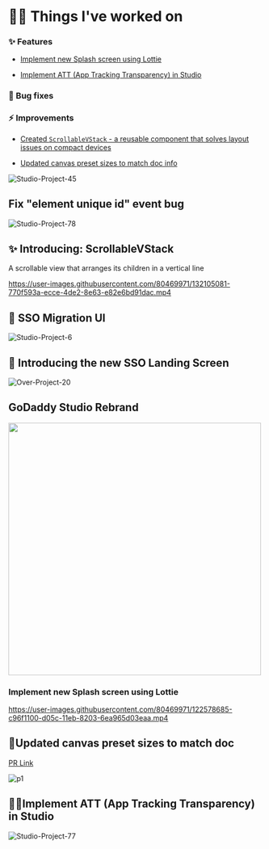 # 👨‍🏭 Things I've worked on


### ✨ Features
- [Implement new Splash screen using Lottie](https://github.com/HugoPrinsloo/Logbook/blob/develop/README.md#implement-new-splash-screen-using-lottie)

- [Implement ATT (App Tracking Transparency) in Studio](https://github.com/HugoPrinsloo/Logbook/edit/develop/README.md#%EF%B8%8F%EF%B8%8Fimplement-att-app-tracking-transparency-in-studio)


### 🐞 Bug fixes

### ⚡️ Improvements

- [Created `ScrollableVStack` - a reusable component that solves layout issues on compact devices](https://github.com/HugoPrinsloo/Logbook/blob/develop/README.md#-introducing-scrollablevstack)

- [Updated canvas preset sizes to match doc info](https://github.com/HugoPrinsloo/Logbook/edit/develop/README.md#updated-canvas-preset-sizes-to-match-doc)



![Studio-Project-45](https://user-images.githubusercontent.com/80469971/188110342-55add04b-0e0e-4255-a59b-140af4e55769.png)

## Fix "element unique id" event bug


![Studio-Project-78](https://user-images.githubusercontent.com/80469971/198006793-81264bf3-a47a-4fec-a2c4-a74d0d3a5ecc.jpg)


## ✨ Introducing: ScrollableVStack

A scrollable view that arranges its children in a vertical line

https://user-images.githubusercontent.com/80469971/132105081-770f593a-ecce-4de2-8e63-e82e6bd91dac.mp4




## 🧳 SSO Migration UI

![Studio-Project-6](https://user-images.githubusercontent.com/80469971/128394811-eed1e96f-90b1-4c4b-bc4f-02df87be7cea.jpg)



## 🛬 Introducing the new SSO Landing Screen


![Over-Project-20](https://user-images.githubusercontent.com/80469971/126309489-08ed6ee7-be12-43fe-9d28-cd2d9f6d62a6.png)






## GoDaddy Studio Rebrand

<img width="500" src="https://user-images.githubusercontent.com/80469971/123388595-a20acd80-d5a1-11eb-830a-cd852f1a0647.png">


### Implement new Splash screen using Lottie


https://user-images.githubusercontent.com/80469971/122578685-c96f1100-d05c-11eb-8203-6ea965d03eaa.mp4



## 📐Updated canvas preset sizes to match doc

[PR Link](https://github.com/gdcorp-mobile/Over-iOS/pull/158)

![p1](https://user-images.githubusercontent.com/80469971/197999983-3af1c9df-5098-4a91-9a92-23778f1493b3.jpg)



## 🕵️‍♂️Implement ATT (App Tracking Transparency) in Studio


![Studio-Project-77](https://user-images.githubusercontent.com/80469971/197998739-e25bf606-b6f7-429f-bc5e-6d433f6b4a1a.jpg)
